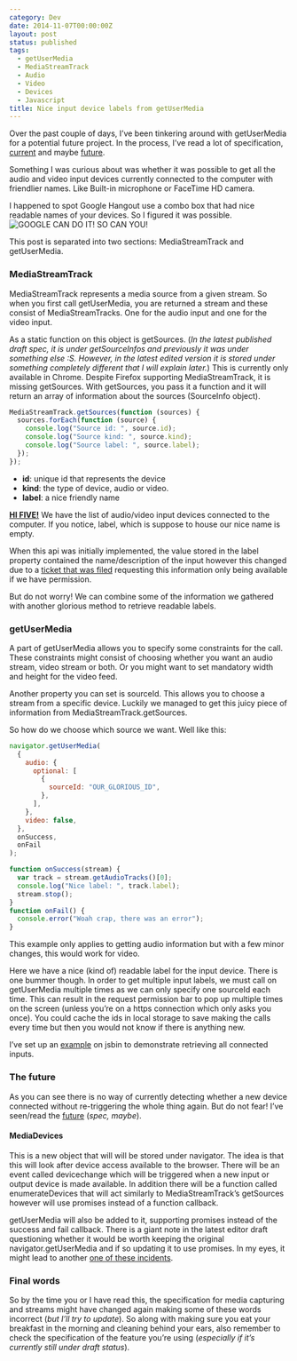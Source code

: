 ```yaml
---
category: Dev
date: 2014-11-07T00:00:00Z
layout: post
status: published
tags:
  - getUserMedia
  - MediaStreamTrack
  - Audio
  - Video
  - Devices
  - Javascript
title: Nice input device labels from getUserMedia
---
```


Over the past couple of days, I’ve been tinkering around with getUserMedia for a potential future project. In the process, I’ve read a lot of specification, [current](http://www.w3.org/TR/mediacapture-streams/) and maybe [future](http://w3c.github.io/mediacapture-main/getusermedia.html).

Something I was curious about was whether it was possible to get all the audio and video input devices currently connected to the computer with friendlier names. Like Built-in microphone or FaceTime HD camera.

I happened to spot Google Hangout use a combo box that had nice readable names of your devices. So I figured it was possible.
![GOOGLE CAN DO IT! SO CAN YOU!](/static/images/THESE-NAMES-ARE-FRIENDLY.png)

This post is separated into two sections: MediaStreamTrack and getUserMedia.

### MediaStreamTrack

MediaStreamTrack represents a media source from a given stream. So when you first call getUserMedia, you are returned a stream and these consist of MediaStreamTracks. One for the audio input and one for the video input.

As a static function on this object is getSources. (_In the latest published draft spec, it is under getSourceInfos and previously it was under something else :S. However, in the latest edited version it is stored under something completely different that I will explain later._) This is currently only available in Chrome. Despite Firefox supporting MediaStreamTrack, it is missing getSources.
With getSources, you pass it a function and it will return an array of information about the sources (SourceInfo object).

```js
MediaStreamTrack.getSources(function (sources) {
  sources.forEach(function (source) {
    console.log("Source id: ", source.id);
    console.log("Source kind: ", source.kind);
    console.log("Source label: ", source.label);
  });
});
```

- **id**: unique id that represents the device
- **kind**: the type of device, audio or video.
- **label**: a nice friendly name

[**HI FIVE!**](http://sendamessage.to/READER/I) We have the list of audio/video input devices connected to the computer. If you notice, label, which is suppose to house our nice name is empty.

When this api was initially implemented, the value stored in the label property contained the name/description of the input however this changed due to a [ticket that was filed](https://code.google.com/p/chromium/issues/detail?id=267880) requesting this information only being available if we have permission.

But do not worry! We can combine some of the information we gathered with another glorious method to retrieve readable labels.

### getUserMedia

A part of getUserMedia allows you to specify some constraints for the call. These constraints might consist of choosing whether you want an audio stream, video stream or both. Or you might want to set mandatory width and height for the video feed.

Another property you can set is sourceId. This allows you to choose a stream from a specific device. Luckily we managed to get this juicy piece of information from MediaStreamTrack.getSources.

So how do we choose which source we want. Well like this:

```js
navigator.getUserMedia(
  {
    audio: {
      optional: [
        {
          sourceId: "OUR_GLORIOUS_ID",
        },
      ],
    },
    video: false,
  },
  onSuccess,
  onFail
);

function onSuccess(stream) {
  var track = stream.getAudioTracks()[0];
  console.log("Nice label: ", track.label);
  stream.stop();
}
function onFail() {
  console.error("Woah crap, there was an error");
}
```

This example only applies to getting audio information but with a few minor changes, this would work for video.

Here we have a nice (kind of) readable label for the input device. There is one bummer though. In order to get multiple input labels, we must call on getUserMedia multiple times as we can only specify one sourceId each time. This can result in the request permission bar to pop up multiple times on the screen (unless you’re on a https connection which only asks you once). You could cache the ids in local storage to save making the calls every time but then you would not know if there is anything new.

I’ve set up an [example](http://jsbin.com/mehet/1/edit?js,console) on jsbin to demonstrate retrieving all connected inputs.

### The future

As you can see there is no way of currently detecting whether a new device connected without re-triggering the whole thing again. But do not fear! I’ve seen/read the [future](http://w3c.github.io/mediacapture-main/getusermedia.html) (_spec, maybe_).

#### MediaDevices

This is a new object that will will be stored under navigator. The idea is that this will look after device access available to the browser. There will be an event called devicechange which will be triggered when a new input or output device is made available. In addition there will be a function called enumerateDevices that will act similarly to MediaStreamTrack’s getSources however will use promises instead of a function callback.

getUserMedia will also be added to it, supporting promises instead of the success and fail callback. There is a giant note in the latest editor draft questioning whether it would be worth keeping the original navigator.getUserMedia and if so updating it to use promises. In my eyes, it might lead to another [one of these incidents](https://code.google.com/p/chromium/issues/detail?id=395130).

### Final words

So by the time you or I have read this, the specification for media capturing and streams might have changed again making some of these words incorrect (_but I’ll try to update_). So along with making sure you eat your breakfast in the morning and cleaning behind your ears, also remember to check the specification of the feature you’re using (_especially if it’s currently still under draft status_).
